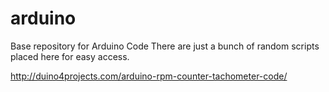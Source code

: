 # arduino
Base repository for Arduino Code
There are just a bunch of random scripts placed here for easy access.


http://duino4projects.com/arduino-rpm-counter-tachometer-code/



